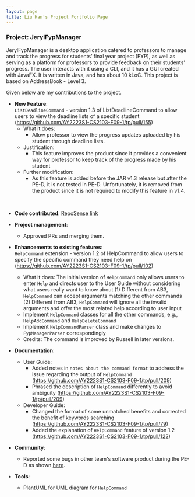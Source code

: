 ```yaml
---
layout: page
title: Liu Han's Project Portfolio Page
---
```


### Project: JerylFypManager

JerylFypManager is a desktop application catered to professors to manage and track the progress for students’ final
year project (FYP), as well as serving as a platform for professors to provide feedback on their students’ progress.
The user interacts with it using a CLI, and it has a GUI created with JavaFX. It is written in Java, and has about
10 kLoC. This project is based on AddressBook - Level 3.

Given below are my contributions to the project.


* **New Feature**: <br>
`ListDeadlineCommand` - version 1.3 of ListDeadlineCommand to allow users to view the deadline lists of a specific student
(https://github.com/AY2223S1-CS2103-F09-1/tp/pull/155)
  * What it does:
    * Allow professor to view the progress updates uploaded by his student through deadline lists.
  * Justification:
    * This feature improves the product since it provides a convenient way for professor to keep track of the progress made by his student
  * Further modification:
    * As this feature is added before the JAR v1.3 release but after the PE-D, it is not tested in PE-D. Unfortunately, it is removed from the product since it is not required to modify this feature in v1.4.
<br>

* **Code contributed**: [RepoSense link](https://nus-cs2103-ay2223s1.github.io/tp-dashboard/?search=sweetpotato0213&breakdown=true)

* **Project management**:
  * Approved PRs and merging them.

* **Enhancements to existing features**:<br>
  `HelpCommand` extension - version 1.2 of HelpCommand to allow users to specify the specific command they need help on
  (https://github.com/AY2223S1-CS2103-F09-1/tp/pull/102)
  * What it does: The initial version of `HelpCommand` only allows users to enter `Help` and directs user to the User Guide without considering what users really want to know about
    (1) Different from AB3, `HelpCommand` can accept arguments matching the other commands
    (2) Different from AB3, `HelpCommand` will ignore all the invalid arguments and offer the most related help according to user input
  * Implement `HelpCommand` classes for all the other commands, e.g., `HelpAddCommand` and `HelpDeleteCommand`
  * Implement `HelpCommandParser` class and make changes to `FypManagerParser` correspondingly
    <br>
  * Credits: The command is improved by Russell in later versions. <br>

* **Documentation**:
    * User Guide:
      * Added notes in `notes about the command format` to address the issue regarding the output of `HelpCommand` (https://github.com/AY2223S1-CS2103-F09-1/tp/pull/209)
      * Phrased the description of `HelpCommand` differently to avoid ambiguity (https://github.com/AY2223S1-CS2103-F09-1/tp/pull/209)
    * Developer Guide:
      * Changed the format of some unmatched benefits and corrected the benefit of keywords searching (https://github.com/AY2223S1-CS2103-F09-1/tp/pull/79)
      * Added the explanation of `HelpCommand` feature of version 1.2 (https://github.com/AY2223S1-CS2103-F09-1/tp/pull/122)

* **Community**:
  * Reported some bugs in other team's software product during the PE-D as shown [here](https://github.com/SweetPotato0213/ped/issues).

* **Tools**:
  * PlantUML for UML diagram for `HelpCommand`
